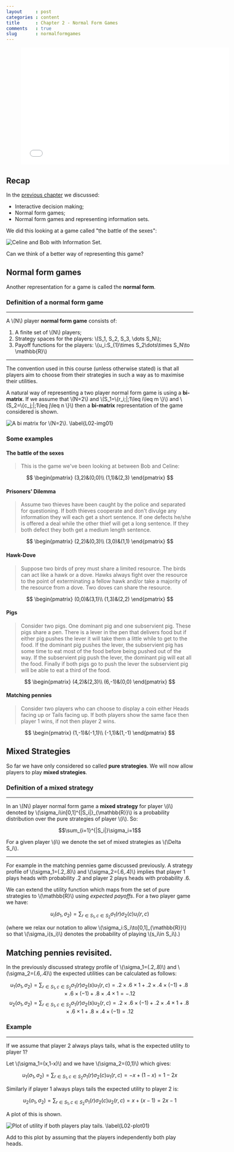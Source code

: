 ```yaml
---
layout     : post
categories : content
title      : Chapter 2 - Normal Form Games
comments   : true
slug       : normalformgames
---
```


<div class="video">
    <figure>
    <iframe width="560" height="315" src="//www.youtube.com/embed/BxTfR9mb8kY" frameborder="0" allowfullscreen></iframe>
    </figure>
</div>

## Recap

In the [previous chapter]({{site.baseurl}}/Content/Chapter_01-Introduction/) we discussed:

- Interactive decision making;
- Normal form games;
- Normal form games and representing information sets.

We did this looking at a game called "the battle of the sexes":

![Celine and Bob with Information Set.]({{site.baseurl}}/Content/images/L01-img05.png)

Can we think of a better way of representing this game?

## Normal form games

Another representation for a game is called the **normal form**.

### Definition of a normal form game

---

A \\(N\\) player **normal form game** consists of:

1. A finite set of \\(N\\) players;
2. Strategy spaces for the players: \\(S_1, S_2, S_3, \dots S_N\\);
3. Payoff functions for the players: \\(u_i:S_{1}\times S_2\dots\times S_N\to \mathbb{R}\\)

---

The convention used in this course (unless otherwise stated) is that all players aim to choose from their strategies in such a way as to maximise their utilities.

A natural way of representing a two player normal form game is using a
**bi-matrix**. If we assume that \\(N=2\\) and \\(S_1=\\{r_i\;\|\;1\leq i\leq m
\\}\\) and \\(S_2=\\{c_j\;\|\;1\leq j\leq n \\}\\) then a **bi-matrix**
representation of the game considered is shown.

![A bi matrix for \\(N=2\\). \label{L02-img01}]({{site.baseurl}}/Content/images/L02-img01.png)

### Some examples

#### The battle of the sexes

>This is the game we've been looking at between Bob and Celine:

$$
\begin{pmatrix}
(3,2)&(0,0)\\
(1,1)&(2,3)
\end{pmatrix}
$$

#### Prisoners' Dilemma

> Assume two thieves have been caught by the police and separated for questioning. If both thieves cooperate and don't divulge any information they will each get a short sentence. If one defects he/she is offered a deal while the other thief will get a long sentence. If they both defect they both get a medium length sentence.

$$
\begin{pmatrix}
(2,2)&(0,3)\\
(3,0)&(1,1)
\end{pmatrix}
$$

#### Hawk-Dove

> Suppose two birds of prey must share a limited resource. The birds can act like a hawk or a dove. Hawks always fight over the resource to the point of exterminating a fellow hawk and/or take a majority of the resource from a dove. Two doves can share the resource.

$$
\begin{pmatrix}
(0,0)&(3,1)\\
(1,3)&(2,2)
\end{pmatrix}
$$


#### Pigs

> Consider two pigs. One dominant pig and one subservient pig. These pigs share a pen. There is a lever in the pen that delivers food but if either pig pushes the lever it will take them a little while to get to the food. If the dominant pig pushes the lever, the subservient pig has some time to eat most of the food before being pushed out of the way. If the subservient pig push the lever, the dominant pig will eat all the food. Finally if both pigs go to push the lever the subservient pig will be able to eat a third of the food.

$$
\begin{pmatrix}
(4,2)&(2,3)\\
(6,-1)&(0,0)
\end{pmatrix}
$$

#### Matching pennies

> Consider two players who can choose to display a coin either Heads facing up or Tails facing up. If both players show the same face then player 1 wins, if not then player 2 wins.

$$
\begin{pmatrix}
(1,-1)&(-1,1)\\
(-1,1)&(1,-1)
\end{pmatrix}
$$

## Mixed Strategies

So far we have only considered so called **pure strategies**. We will now allow players to play **mixed strategies**.

### Definition of a mixed strategy

---

In an \\(N\\) player normal form game a **mixed strategy** for player \\(i\\) denoted by \\(\sigma_i\in[0,1]^{\|S_i\|}_{\mathbb{R}}\\) is a probability distribution over the pure strategies of player \\(i\\). So:

$$\sum_{i=1}^{|S_i|}\sigma_i=1$$

For a given player \\(i\\) we denote the set of mixed strategies as \\(\Delta S_i\\).

---

For example in the matching pennies game discussed previously. A strategy profile of \\(\sigma_1=(.2,.8)\\) and \\(\sigma_2=(.6,.4)\\) implies that player 1 plays heads with probability .2 and player 2 plays heads with probability .6.

We can extend the utility function which maps from the set of pure strategies to \\(\mathbb{R}\\) using _expected payoffs_. For a two player game we have:

$$u_{i}(\sigma_1,\sigma_2)=\sum_{r\in S_1,c\in S_2}\sigma_1(r)\sigma_2(c)u_{i}(r,c)$$

(where we relax our notation to allow \\(\sigma_i:S_i\to[0,1]_{\mathbb{R}}\\) so that \\(\sigma_i(s_i)\\) denotes the probability of playing \\(s_i\in S_i\\).)

## Matching pennies revisited.

In the previously discussed strategy profile of \\(\sigma_1=(.2,.8)\\) and \\(\sigma_2=(.6,.4)\\) the expected utilities can be calculated as follows:

$$u_{1}(\sigma_1,\sigma_2)=\sum_{r\in S_1,c\in S_2}\sigma_1(r)\sigma_2(s)u_{1}(r,c)=.2\times.6\times 1+.2\times.4\times (-1)+.8\times .6\times (-1) + .8\times .4\times 1=-.12$$
$$u_{2}(\sigma_1,\sigma_2)=\sum_{r\in S_1,c\in S_2}\sigma_1(r)\sigma_2(s)u_{2}(r,c)=.2\times.6\times (-1)+.2\times.4\times 1+.8\times .6\times 1 + .8\times .4\times (-1)=.12$$

### Example

---

If we assume that player 2 always plays tails, what is the expected utility to player 1?

Let \\(\sigma_1=(x,1-x)\\) and we have \\(\sigma_2=(0,1)\\) which gives:

$$u_{1}(\sigma_1,\sigma_2)=\sum_{r\in S_1,c\in S_2}\sigma_1(r)\sigma_2(c)u_{1}(r,c)=-x+(1-x)=1-2x$$

Similarly if player 1 always plays tails the expected utility to player 2 is:

$$u_{2}(\sigma_1,\sigma_2)=\sum_{r\in S_1,c\in S_2}\sigma_1(r)\sigma_2(c)u_{2}(r,c)=x+(x-1)=2x-1$$

A plot of this is shown.

![Plot of utility if both players play tails. \label{L02-plot01}]({{site.baseurl}}/Content/plots/L02-plot01.png)

Add to this plot by assuming that the players independently both play heads.
